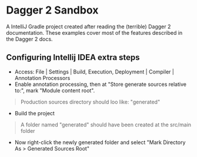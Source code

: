 # Dagger 2 Sandbox

A IntelliJ Gradle project created after reading the (terrible) Dagger 2 documentation. These examples cover most of the features described in the Dagger 2 docs.

## Configuring Intellij IDEA extra steps

- Access: File | Settings | Build, Execution, Deployment | Compiler | Annotation Processors
- Enable annotation processing, then at "Store generate sources relative to:", mark "Module content root".
> Production sources directory should loo like: "generated"
- Build the project
> A folder named "generated" should have been created at the src/main folder
- Now right-click the newly generated folder and select "Mark Directory As > Generated Sources Root"